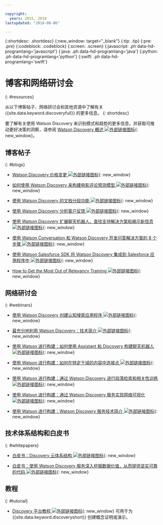 ```yaml
---

copyright:
  years: 2015, 2018
lastupdated: "2018-08-06"

---
```


{:shortdesc: .shortdesc}
{:new_window: target="_blank"}
{:tip: .tip}
{:pre: .pre}
{:codeblock: .codeblock}
{:screen: .screen}
{:javascript: .ph data-hd-programlang='javascript'}
{:java: .ph data-hd-programlang='java'}
{:python: .ph data-hd-programlang='python'}
{:swift: .ph data-hd-programlang='swift'}

# 博客和网络研讨会
{: #resources}

从以下博客帖子、网络研讨会和其他资源中了解有关 {{site.data.keyword.discoveryfull}} 的更多信息。
{: shortdesc}

要了解有关使用 Watson Discovery 来识别模式和趋势的更多信息，并获取可推动更好决策的洞察，请参阅 [Watson Discovery 概述 ![外部链接图标](../../icons/launch-glyph.svg "外部链接图标")](http://ibm.biz/wds_architecture){: new_window}。

## 博客帖子
{: #blogs}

- [Watson Discovery 价格变更 ![外部链接图标](../../icons/launch-glyph.svg "外部链接图标")](https://www.ibm.com/blogs/bluemix/2018/06/pricing-changes-watson-discovery/){: new_window}

- [如何使用 Watson Discovery 来构建电影评论预测模型 ![外部链接图标](../../icons/launch-glyph.svg "外部链接图标")](https://www.topcoder.com/blog/how-ibm-discovery-can-be-used-to-build-prediction-models-for-movie-reviews/){: new_window}

- [使用 Watson Discovery 的文档分段功能 ![外部链接图标](../../icons/launch-glyph.svg "外部链接图标")](https://medium.com/ibm-watson/using-ibm-watson-discoverys-new-document-segmentation-feature-7a58b44d32c2){: new_window}

- [使用 Watson Discovery 分析客户反馈 ![外部链接图标](../../icons/launch-glyph.svg "外部链接图标")](https://developer.ibm.com/code/2018/04/02/analyzing-customer-feedback-watson-discovery/){: new_window}

- [使用 Watson Discovery 扩展聊天机器人、查找支持解决方案和揭示新信息 ![外部链接图标](../../icons/launch-glyph.svg "外部链接图标")](https://developer.ibm.com/dwblog/2018/watson-discovery-customer-support/){: new_window}

- [使用 Watson Conversation 和 Watson Discovery 开发问答解决方案的 8 个步骤 ![外部链接图标](../../icons/launch-glyph.svg "外部链接图标")](https://developer.ibm.com/dwblog/2017/best-practices-developing-question-answer-solutions-watson-conversation-discovery/){: new_window}

- [使用 Watson Salesforce SDK  将 Watson Discovery 集成到 Salesforce 应用程序中 ![外部链接图标](../../icons/launch-glyph.svg "外部链接图标")](https://developer.ibm.com/dwblog/2017/watson-discovery-apex-sdk-salesforce/){: new_window}

- [How to Get the Most Out of Relevancy Training  ![外部链接图标](../../icons/launch-glyph.svg "外部链接图标")](https://developer.ibm.com/dwblog/2017/get-relevancy-training/){: new_window}

## 网络研讨会
{: #webinars}

- [使用 Watson Discovery 创建认知搜索应用程序 ![外部链接图标](../../icons/launch-glyph.svg "外部链接图标")](https://youtu.be/rlWvyV7vGc8){: new_window}

- [最充分地利用 Watson Discovery：技术简介 ![外部链接图标](../../icons/launch-glyph.svg "外部链接图标")](https://youtu.be/icg-FrywTbk){: new_window}

- [使用 Watson 进行构建：如何使用 Assistant 和 Discovery 构建聊天机器人 ![外部链接图标](../../icons/launch-glyph.svg "外部链接图标")](https://www.youtube.com/watch?v=0zMM0lfIdnI&list=PLZDyxLlNKRY_GJskIreh9sQgExJ4z8oZO&index=7&t=0s){: new_window}

- [使用 Watson 进行构建：如何在特定于域的内容中连接点 ![外部链接图标](../../icons/launch-glyph.svg "外部链接图标")](https://www.youtube.com/watch?v=iZcO0pAHYlE&list=PLZDyxLlNKRY_GJskIreh9sQgExJ4z8oZO&index=8&t=0s){: new_window}

- [使用 Watson 进行构建：通过 Watson Discovery 进行段落检索和相关性训练 ![外部链接图标](../../icons/launch-glyph.svg "外部链接图标")](https://www.youtube.com/watch?v=8BiuQKPQZJk&list=PLZDyxLlNKRY_GJskIreh9sQgExJ4z8oZO&index=9&t=0s){: new_window}

- [使用 Watson 进行构建：通过 Watson Discovery 服务实现网络可视化 ![外部链接图标](../../icons/launch-glyph.svg "外部链接图标")](https://www.youtube.com/watch?v=pcNwV9prfmY&list=PLZDyxLlNKRY_GJskIreh9sQgExJ4z8oZO&index=10&t=0s){: new_window}

- [使用 Watson 进行构建：Watson Discovery 服务技术简介 ![外部链接图标](../../icons/launch-glyph.svg "外部链接图标")](https://www.youtube.com/watch?v=FikHwoJ6_FE&list=PLZDyxLlNKRY_GJskIreh9sQgExJ4z8oZO&index=11&t=417s){: new_window}

## 技术体系结构和白皮书
{: #whitepapers}

- [白皮书：Discovery 云体系结构 ![外部链接图标](../../icons/launch-glyph.svg "外部链接图标")](http://ibm.biz/discovery_advantage_paper){: new_window}

- [白皮书：使用 Watson Discovery 服务深入挖掘数据价值，从而提供坚实可靠的代码 ![外部链接图标](../../icons/launch-glyph.svg "外部链接图标")](https://www.ibm.com/watson/whitepaper/discovery/){: new_window}

## 教程
{: #tutorial}

- [Discovery 平台教程 ![外部链接图标](../../icons/launch-glyph.svg "外部链接图标")](https://www.ibm.com/cloud/garage/tutorials/ibm-watson-ilab-demos/discovery-platform-tutorial/){: new_window} 可用于为 {{site.data.keyword.discoveryshort}} 创建概念证明或演示。
